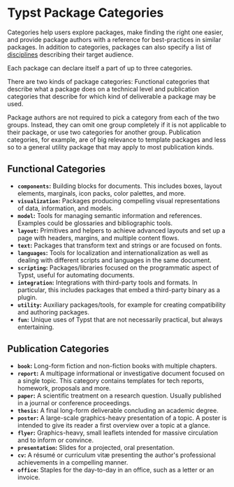# Typst Package Categories

Categories help users explore packages, make finding the right one easier, and
provide package authors with a reference for best-practices in similar packages.
In addition to categories, packages can also specify a list of [disciplines]
describing their target audience.

Each package can declare itself a part of up to three categories.

There are two kinds of package categories: Functional categories that describe
what a package does on a technical level and publication categories that
describe for which kind of deliverable a package may be used.

Package authors are not required to pick a category from each of the two
groups. Instead, they can omit one group completely if it is not applicable to
their package, or use two categories for another group. Publication categories,
for example, are of big relevance to template packages and less so to a general
utility package that may apply to most publication kinds.

## Functional Categories

- **`components`:** Building blocks for documents. This includes boxes, layout
  elements, marginals, icon packs, color palettes, and more.
- **`visualization`:** Packages producing compelling visual representations of
  data, information, and models.
- **`model`:** Tools for managing semantic information and references. Examples
  could be glossaries and bibliographic tools.
- **`layout`:** Primitives and helpers to achieve advanced layouts and set up a
  page with headers, margins, and multiple content flows.
- **`text`:** Packages that transform text and strings or are focused on fonts.
- **`languages`:** Tools for localization and internationalization as well as
  dealing with different scripts and languages in the same document.
- **`scripting`:** Packages/libraries focused on the programmatic aspect of
  Typst, useful for automating documents.
- **`integration`:** Integrations with third-party tools and formats. In
  particular, this includes packages that embed a third-party binary as a
  plugin.
- **`utility`:** Auxiliary packages/tools, for example for creating
  compatibility and authoring packages.
- **`fun`:** Unique uses of Typst that are not necessarily practical, but
  always entertaining.

## Publication Categories

- **`book`:** Long-form fiction and non-fiction books with multiple chapters.
- **`report`:** A multipage informational or investigative document focused on
  a single topic. This category contains templates for tech reports, homework,
  proposals and more.
- **`paper`:** A scientific treatment on a research question. Usually published
  in a journal or conference proceedings.
- **`thesis`:** A final long-form deliverable concluding an academic degree.
- **`poster`:** A large-scale graphics-heavy presentation of a topic. A poster
  is intended to give its reader a first overview over a topic at a glance.
- **`flyer`:** Graphics-heavy, small leaflets intended for massive circulation
  and to inform or convince.
- **`presentation`:** Slides for a projected, oral presentation.
- **`cv`:** A résumé or curriculum vitæ presenting the author's professional
  achievements in a compelling manner.
- **`office`:** Staples for the day-to-day in an office, such as a letter or an
  invoice.

[disciplines]: https://github.com/typst/packages/blob/main/docs/DISCIPLINES.md
